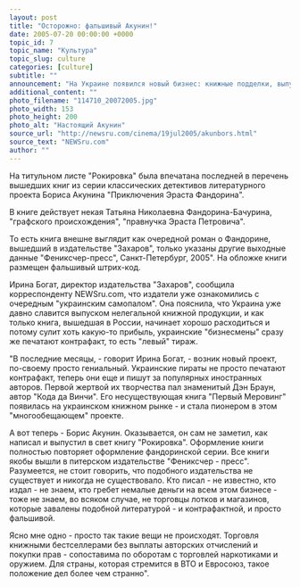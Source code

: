 ```yaml
---
layout: post
title: "Осторожно: фальшивый Акунин!"
date: 2005-07-20 00:00:00 +0000
topic_id: 7
topic_name: "Культура"
topic_slug: culture
categories: [culture]
subtitle: ""
announcement: "На Украине появился новый бизнес: книжные подделки, выпускаемые под именем популярных авторов. Так корреспондент NEWSru.com приобрел в Киеве книгу, на обложке которой, полностью копирующей оформление серии \"Новый детективЪ\" издательства \"Захаров\", стояло: \"Борис Акунин. Рокировка\"."
additional_content: ""
photo_filename: "114710_20072005.jpg"
photo_width: 153
photo_height: 200
photo_alt: "Настоящий Акунин"
source_url: "http://newsru.com/cinema/19jul2005/akunbors.html"
source_text: "NEWSru.com"
author: ""
---
```

На титульном листе "Рокировка" была впечатана последней в перечень вышедших книг из серии классических детективов литературного проекта Бориса Акунина "Приключения Эраста Фандорина".

В книге действует некая Татьяна Николаевна Фандорина-Бачурина, "графского происхождения", "правнучка Эраста Петровича".

То есть книга внешне выглядит как очередной роман о Фандорине, вышедший в издательстве "Захаров", только указаны другие выходные данные "Фениксчер-пресс", Санкт-Петербург, 2005". На обложке книги размещен фальшивый штрих-код.

Ирина Богат, директор издательства "Захаров", сообщила корреспонденту NEWSru.com, что издатели уже ознакомились с очередным "украинским самопалом". Она пояснила, что Украина уже давно славится выпуском нелегальной книжной продукции, и как только книга, вышедшая в России, начинает хорошо расходиться и потому сулит хоть какую-то прибыль, украинские "бизнесмены" сразу же печатают контрафакт, то есть "левый" тираж.

"В последние месяцы, - говорит Ирина Богат, - возник новый проект, по-своему просто гениальный. Украинские пираты не просто печатают контрафакт, теперь они еще и пишут за популярных иностранных авторов. Первой жертвой их творчества пал знаменитый Дэн Браун, автор "Кода да Винчи". Его несуществующая книга "Первый Меровинг" появилась на украинском книжном рынке - и стала пионером в этом "многообещающем" проекте.

А вот теперь - Борис Акунин. Оказывается, он сам не заметил, как написал и выпустил в свет книгу "Рокировка". Оформление книги полностью повторяет оформление фандоринской серии. Все книги якобы вышли в питерском издательстве "Фениксчер - пресс". Разумеется, не стоит говорить, что подобного издательства не существует и никогда не существовало. Кто писал - не известно, кто издал - не знаем, кто гребет немалые деньги на всем этом бизнесе - тоже не знаем, во всяком случае, не торговцы лотков и магазинов, которые завалены подобной литературой - и контрафактной, и просто фальшивой.

Ясно мне одно - просто так такие вещи не происходят. Торговля книжными бестселлерами без выплаты авторских отчислений и покупки прав - сопоставима по оборотам с торговлей наркотиками и оружием. Для страны, которая стремится в ВТО и Евросоюз, такое положение дел более чем странно".
